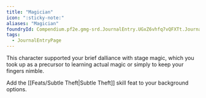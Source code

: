```yaml
---
title: "Magician"
icon: ":sticky-note:"
aliases: "Magician"
foundryId: Compendium.pf2e.gmg-srd.JournalEntry.UGxZ6vhfq7vQFXTt.JournalEntryPage.Mc62jFcoq32sZUBq
tags:
  - JournalEntryPage
---
```

This character supported your brief dalliance with stage magic, which you took up as a precursor to learning actual magic or simply to keep your fingers nimble.

Add the [[Feats/Subtle Theft|Subtle Theft]] skill feat to your background options.